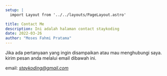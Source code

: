 ```yaml
---
setup: |
  import Layout from '../../layouts/PageLayout.astro'

title: Contact Me
description: Ini adalah halaman contact staykoding
date: 2022-03-26
author: "Moses Fahmi Pratama"
---
```


Jika ada pertanyaan yang ingin disampaikan atau mau menghubungi saya. kirim pesan anda melalui email dibawah ini.

email: *staykoding@gmail.com*